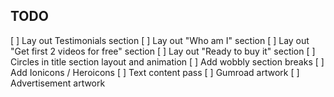 ## TODO

[ ] Lay out Testimonials section
[ ] Lay out "Who am I" section
[ ] Lay out "Get first 2 videos for free" section
[ ] Lay out "Ready to buy it" section
[ ] Circles in title section layout and animation
[ ] Add wobbly section breaks
[ ] Add Ionicons / Heroicons
[ ] Text content pass
[ ] Gumroad artwork
[ ] Advertisement artwork